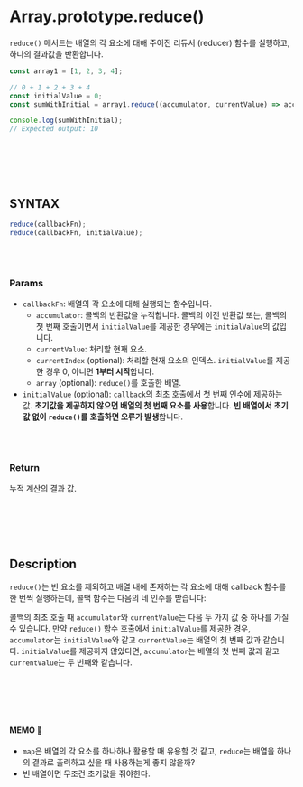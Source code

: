 # Array.prototype.reduce()

`reduce()` 메서드는 배열의 각 요소에 대해 주어진 리듀서 (reducer) 함수를 실행하고, 하나의 결과값을 반환합니다.

```js
const array1 = [1, 2, 3, 4];

// 0 + 1 + 2 + 3 + 4
const initialValue = 0;
const sumWithInitial = array1.reduce((accumulator, currentValue) => accumulator + currentValue, initialValue);

console.log(sumWithInitial);
// Expected output: 10
```

<br/>
<br/>
<br/>
<br/>

## SYNTAX

```js
reduce(callbackFn);
reduce(callbackFn, initialValue);
```

<br/>
<br/>

### Params

-   `callbackFn`: 배열의 각 요소에 대해 실행되는 함수입니다.
    -   `accumulator`: 콜백의 반환값을 누적합니다. 콜백의 이전 반환값 또는, 콜백의 첫 번째 호출이면서 `initialValue`를 제공한 경우에는 `initialValue`의 값입니다.
    -   `currentValue`: 처리할 현재 요소.
    -   `currentIndex` (optional): 처리할 현재 요소의 인덱스. `initialValue`를 제공한 경우 0, 아니면 **1부터 시작**합니다.
    -   `array` (optional): `reduce()`를 호출한 배열.
-   `initialValue` (optional): `callback`의 최초 호출에서 첫 번째 인수에 제공하는 값. **초기값을 제공하지 않으면 배열의 첫 번째 요소를 사용**합니다. **빈 배열에서 초기값 없이 `reduce()`를 호출하면 오류가 발생**합니다.

<br/>
<br/>

### Return

누적 계산의 결과 값.

<br/>
<br/>
<br/>
<br/>

## Description

`reduce()`는 빈 요소를 제외하고 배열 내에 존재하는 각 요소에 대해 callback 함수를 한 번씩 실행하는데, 콜백 함수는 다음의 네 인수를 받습니다:

콜백의 최초 호출 때 `accumulator`와 `currentValue`는 다음 두 가지 값 중 하나를 가질 수 있습니다. 만약 `reduce()` 함수 호출에서 `initialValue`를 제공한 경우, `accumulator`는 `initialValue`와 같고 `currentValue`는 배열의 첫 번째 값과 같습니다. `initialValue`를 제공하지 않았다면, `accumulator`는 배열의 첫 번째 값과 같고 `currentValue`는 두 번째와 같습니다.

<br/>
<br/>
<br/>
<br/>

#### MEMO 🤔

-   `map`은 배열의 각 요소를 하나하나 활용할 때 유용할 것 같고, `reduce`는 배열을 하나의 결과로 출력하고 싶을 때 사용하는게 좋지 않을까?
-   빈 배열이면 무조건 초기값을 줘야한다.
